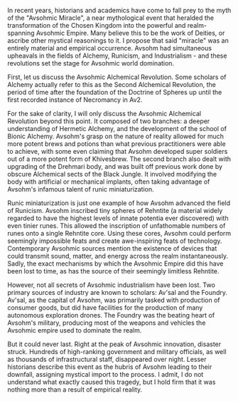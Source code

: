 In recent years, historians and academics have come to fall prey to the myth of the "Avsohmic Miracle", a near mythological event that heralded the transformation of the Chosen Kingdom into the powerful and realm-spanning Avsohmic Empire. Many believe this to be the work of Deities, or ascribe other mystical reasonings to it. I propose that said "miracle" was an entirely material and empirical occurrence. Avsohm had simultaneous upheavals in the fields of Alchemy, Runicism, and Industrialism - and these revolutions set the stage for Avsohmic world domination.

First, let us discuss the Avsohmic Alchemical Revolution. Some scholars of Alchemy actually refer to this as the Second Alchemical Revolution, the period of time after the foundation of the Doctrine of Spheres up until the first recorded instance of Necromancy in Av2.

For the sake of clarity, I will only discuss the Avsohmic Alchemical Revolution beyond this point. It composed of two branches: a deeper understanding of Hermetic Alchemy, and the development of the school of Bionic Alchemy. Avsohm's grasp on the nature of reality allowed for much more potent brews and potions than what previous practitioners were able to achieve, with some even claiming that Avsohm developed super soldiers out of a more potent form of Khivesbrew. The second branch also dealt with upgrading of the Drehmari body, and was built off previous work done by obscure Alchemical sects of the Black Jungle. It involved modifying the body with artificial or mechanical implants, often taking advantage of Avsohm's infamous talent of runic miniaturization.

Runic miniaturization is just one example of how Avsohm advanced the field of Runicism. Avsohm inscribed tiny spheres of Rehntite (a material widely regarded to have the highest levels of innate potentia ever discovered) with even tinier runes. This allowed the inscription of unfathomable numbers of runes onto a single Rehntite core. Using these cores, Avsohm could perform seemingly impossible feats and create awe-inspiring feats of technology. Contemporary Avsohmic sources mention the existence of devices that could transmit sound, matter, and energy across the realm instantaneously. Sadly, the exact mechanisms by which the Avsohmic Empire did this have been lost to time, as has the source of their seemingly limitless Rehntite. 

However, not all secrets of Avsohmic industrialism have been lost. Two primary sources of industry are known to scholars: Av'sal and the Foundry. Av'sal, as the capital of Avsohm, was primarily tasked with production of consumer goods, but did have facilities for the production of many autonomous exploration drones. The Foundry was the beating heart of Avsohm's military, producing most of the weapons and vehicles the Avsohmic empire used to dominate the realm.

But it could never last. Right at the peak of Avsohmic innovation, disaster struck. Hundreds of high-ranking government and military officials, as well as thousands of infrastructural staff, disappeared over night. Lesser historians describe this event as the hubris of Avsohm leading to their downfall, assigning mystical import to the process. I admit, I do not understand what exactly caused this tragedy, but I hold firm that it was nothing more than a result of empirical reality.

